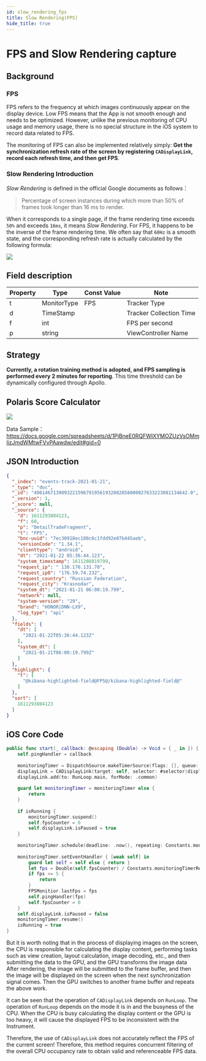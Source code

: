 ```yaml
---
id: slow_rendering_fps
title: Slow Rendering(FPS)
hide_title: true
---
```


# FPS and Slow Rendering capture

## Background

### FPS 

FPS refers to the frequency at which images continuously appear on the display device. Low FPS means that the App is not smooth enough and needs to be optimized.
However, unlike the previous monitoring of CPU usage and memory usage, there is no special structure in the iOS system to record data related to FPS.

The monitoring of FPS can also be implemented relatively simply: **Get the synchronization refresh rate of the screen by registering `CADisplayLink`, record each refresh time, and then get FPS**.

### Slow Rendering Introduction

*Slow Rendering* is defined in the official Google documents as follows：

> Percentage of screen instances during which more than 50% of frames took longer than 16 ms to render.

When it corresponds to a single page, if the frame rendering time exceeds `50%` and exceeds `16ms`, it means *Slow Rendering*. For FPS, it happens to be the inverse of the frame rendering time. We often say that `60Hz` is a smooth state, and the corresponding refresh rate is actually calculated by the following formula:

![](https://static.devfdg.net/static/mono-static/docs-ui/img/f1.png)

## Field description

| Property | Type | Const Value | Note |
| --- | --- | --- | --- |
| t  | MonitorType | FPS | Tracker Type |
| d  | TimeStamp |  | Tracker Collection Time |
| f | int |  |  FPS per second |
| p | string |  |  ViewController Name |

## Strategy

**Currently, a rotation training method is adopted, and FPS sampling is performed every 2 minutes for reporting**. This time threshold can be dynamically configured through Apollo.


## Polaris Score Calculator

![](https://static.devfdg.net/static/mono-static/docs-ui/img/f2.png)

Data Sample：https://docs.google.com/spreadsheets/d/1PjBneE0RQFWIXYMOZUzVsOMmlizJmdWMtwFVvPAawdw/edit#gid=0

## JSON Introduction

```json
{
  "_index": "events-track-2021-01-21",
  "_type": "doc",
  "_id": "49614671390932215967919561932082058000027633223081134642.0",
  "_version": 1,
  "_score": null,
  "_source": {
    "d": 1611293804123,
    "f": 60,
    "p": "DetailTradeFragment",
    "t": "FPS",
    "bnc-uuid": "7ec30918ec180c6c1fdd92e07b445aeb",
    "versionCode": "1.34.1",
    "clienttype": "android",
    "dt": "2021-01-22 05:36:44.123",
    "system_timestamp": 1611208819799,
    "request_ip": " 130.176.131.70",
    "request_ip0": "176.59.74.232",
    "request_country": "Russian Federation",
    "request_city": "Krasnodar",
    "system_dt": "2021-01-21 06:00:19.799",
    "network": null,
    "system-version": "29",
    "brand": "HONOR|DNN-LX9",
    "log_type": "api"
  },
  "fields": {
    "dt": [
      "2021-01-22T05:36:44.123Z"
    ],
    "system_dt": [
      "2021-01-21T06:00:19.799Z"
    ]
  },
  "highlight": {
    "t": [
      "@kibana-highlighted-field@FPS@/kibana-highlighted-field@"
    ]
  },
  "sort": [
    1611293804123
  ]
}
```

## iOS Core Code

```swift
public func start(_ callback: @escaping (Double) -> Void = { _ in }) {
    self.pingHandler = callback
 
    monitoringTimer = DispatchSource.makeTimerSource(flags: [], queue: DispatchQueue.global())
    displayLink = CADisplayLink(target: self, selector: #selector(displayLinkStep))
    displayLink.add(to: RunLoop.main, forMode: .common)
 
    guard let monitoringTimer = monitoringTimer else {
        return
    }
 
    if isRunning {
        monitoringTimer.suspend()
        self.fpsCounter = 0
        self.displayLink.isPaused = true
    }
 
    monitoringTimer.schedule(deadline: .now(), repeating: Constants.monitoringTimerRepeating)
 
    monitoringTimer.setEventHandler { [weak self] in
        guard let self = self else { return }
        let fps = Double(self.fpsCounter) / Constants.monitoringTimerRepeating
        if fps <= 5 {
            return
        }
        FPSMonitior.lastFps = fps
        self.pingHandler(fps)
        self.fpsCounter = 0
    }
    self.displayLink.isPaused = false
    monitoringTimer.resume()
    isRunning = true
}
```

But it is worth noting that in the process of displaying images on the screen, the CPU is responsible for calculating the display content, performing tasks such as view creation, layout calculation, image decoding, etc., and then submitting the data to the GPU, and the GPU transforms the image data After rendering, the image will be submitted to the frame buffer, and then the image will be displayed on the screen when the next synchronization signal comes. Then the GPU switches to another frame buffer and repeats the above work.

It can be seen that the operation of `CADisplayLink` depends on `RunLoop`. The operation of `RunLoop` depends on the mode it is in and the busyness of the CPU. When the CPU is busy calculating the display content or the GPU is too heavy, it will cause the displayed FPS to be inconsistent with the Instrument.

Therefore, the use of `CADisplayLink` does not accurately reflect the FPS of the current screen! Therefore, this method requires concurrent filtering of the overall CPU occupancy rate to obtain valid and referenceable FPS data.
